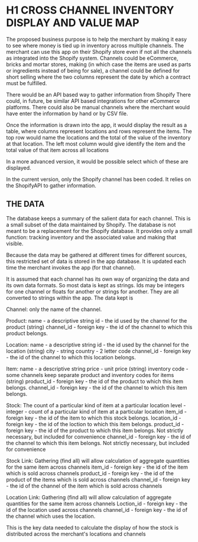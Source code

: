 # H1 CROSS CHANNEL INVENTORY DISPLAY AND VALUE MAP

The proposed business purpose is to help the merchant by making it easy to see
where money is tied up in inventory across multiple channels.  The merchant can
use this app on their Shopify store even if not all the channels as integrated
into the Shopify system.  Channels could be eCommerce, bricks and mortar stores,
making (in which case the items are used as parts or ingredients instead of
being for sale), a channel could be defined for short selling where the two
columns represent the date by which a contract must be fulfilled.

There would be an API based way to gather information from Shopify
There could, in future, be similar API based integrations for other eCommerce
platforms.  There could also be manual channels where the merchant would have
enter the information by hand or by CSV file.  

Once the information is drawn into the app, it would display the result as a
table, where columns represent locations  and rows represent the items.  The
top row would name the locations and the total of the value of the inventory
at that location.  The left most column would give identify the item and the
total value of that item across all locations

In a more advanced version, it would be possible select which of these are
displayed.

In the current version, only the Shopify channel has been coded.  It relies on
the ShopifyAPI to gather information.  


## THE DATA

The database keeps a summary of the salient data for each channel.  This is a
small subset of the data maintained by Shopify.  The database is not meant to
be a replacement for the Shopify database.  It provides only a small function:
tracking inventory and the associated value and making that visible.  

Because the data may be gathered at different times for different sources, this
restricted set of data is stored in the app database.  It is updated each time
the merchant invokes the app (for that channel).  

It is assumed that each channel has its own way of organizing the data and its
own data formats.  So most data is kept as strings.  Ids may be integers for
one channel or floats for another or strings for another.  They are all
converted to strings within the app.  The data kept is

Channel: only the name of the channel.

Product: name - a descriptive string
         id - the id used by the channel for the product (string)
         channel_id - foreign key - the id of the channel to which this product
         belongs.

Location: name - a descriptive string
          id - the id used by the channel for the location (string)
          city - string
          country - 2 letter code
          channel_id - foreign key - the id of the channel to which this
          location belongs.

Item:     name - a descriptive string
          price - unit price (string)
          inventory code - some channels keep separate product and inventory
          codes for items (string)
          product_id - foreign key - the id of the product to which this item
          belongs.
          channel_id - foreign key - the id of the channel to which this item
          belongs.

Stock:  The count of a particular kind of item at a particular location
          level - integer - count of a particular kind of item at a particular
          location
          item_id - foreign key - the id of the item to which this stock
          belongs.
          location_id - foreign key - the id of the loction to which this item
          belongs.
          product_id - foreign key - the id of the product to which this item
          belongs.  Not strictly necessary, but included for convenience
          channel_id - foreign key - the id of the channel to which this item
          belongs.  Not strictly necessary, but included for convenience

Stock Link: Gathering (find all) will allow calculation of aggregate quantities
          for the same item across channels
          item_id - foreign key - the id of the item which is sold across
          channels
          product_id - foreign key - the id of the product of the items which
          is sold across channels
          channel_id - foreign key - the id of the channel of the item which is
          sold across channels

Location Link: Gathering (find all) will allow calculation of aggregate
          quantities for the same item across channels
          Loction_id - foreign key - the id of the location used across
          channels
          channel_id - foreign key - the id of the channel which uses the
          location.

This is the key data needed to calculate the display of how the stock is
distributed across the merchant's locations and channels
